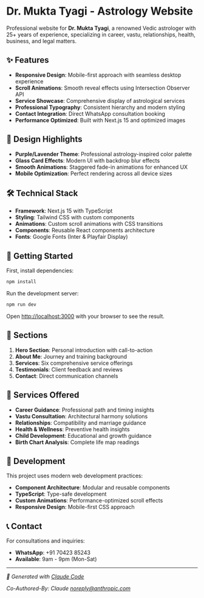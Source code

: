 # Dr. Mukta Tyagi - Astrology Website

Professional website for **Dr. Mukta Tyagi**, a renowned Vedic astrologer with 25+ years of experience, specializing in career, vastu, relationships, health, business, and legal matters.

## ✨ Features

- **Responsive Design**: Mobile-first approach with seamless desktop experience
- **Scroll Animations**: Smooth reveal effects using Intersection Observer API
- **Service Showcase**: Comprehensive display of astrological services
- **Professional Typography**: Consistent hierarchy and modern styling
- **Contact Integration**: Direct WhatsApp consultation booking
- **Performance Optimized**: Built with Next.js 15 and optimized images

## 🎨 Design Highlights

- **Purple/Lavender Theme**: Professional astrology-inspired color palette
- **Glass Card Effects**: Modern UI with backdrop blur effects
- **Smooth Animations**: Staggered fade-in animations for enhanced UX
- **Mobile Optimization**: Perfect rendering across all device sizes

## 🛠️ Technical Stack

- **Framework**: Next.js 15 with TypeScript
- **Styling**: Tailwind CSS with custom components
- **Animations**: Custom scroll animations with CSS transitions
- **Components**: Reusable React components architecture
- **Fonts**: Google Fonts (Inter & Playfair Display)

## 🚀 Getting Started

First, install dependencies:

```bash
npm install
```

Run the development server:

```bash
npm run dev
```

Open [http://localhost:3000](http://localhost:3000) with your browser to see the result.

## 📱 Sections

1. **Hero Section**: Personal introduction with call-to-action
2. **About Me**: Journey and training background
3. **Services**: Six comprehensive service offerings
4. **Testimonials**: Client feedback and reviews
5. **Contact**: Direct communication channels

## 🌟 Services Offered

- **Career Guidance**: Professional path and timing insights
- **Vastu Consultation**: Architectural harmony solutions
- **Relationships**: Compatibility and marriage guidance
- **Health & Wellness**: Preventive health insights
- **Child Development**: Educational and growth guidance
- **Birth Chart Analysis**: Complete life map readings

## 🔧 Development

This project uses modern web development practices:

- **Component Architecture**: Modular and reusable components
- **TypeScript**: Type-safe development
- **Custom Animations**: Performance-optimized scroll effects
- **Responsive Design**: Mobile-first CSS approach

## 📞 Contact

For consultations and inquiries:
- **WhatsApp**: +91 70423 85243
- **Available**: 9am - 9pm (Mon-Sat)

---

*🤖 Generated with [Claude Code](https://claude.ai/code)*

*Co-Authored-By: Claude <noreply@anthropic.com>*